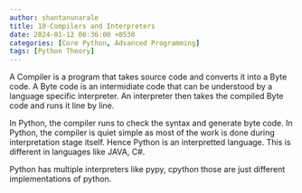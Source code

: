 ```yaml
---
author: shantanunarale
title: 10-Compilers and Interpreters
date: 2024-01-12 00:36:00 +0530
categories: [Core Python, Advanced Programming]
tags: [Python Theory]
---
```


A Compiler is a program that takes source code and converts it into a Byte code. A Byte code is an intermidiate code that can be understood by a language specific interpreter. An interpreter then takes the compiled Byte code and runs it line by line.

In Python, the compiler runs to check the syntax and generate byte code. In Python, the compiler is quiet simple as most of the work is done during interpretation stage itself. Hence Python is an interpretted language. This is different in languages like JAVA, C#.

Python has multiple interpreters like pypy, cpython those are just different implementations of python.